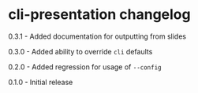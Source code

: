 # cli-presentation changelog
0.3.1 - Added documentation for outputting from slides

0.3.0 - Added ability to override `cli` defaults

0.2.0 - Added regression for usage of `--config`

0.1.0 - Initial release
